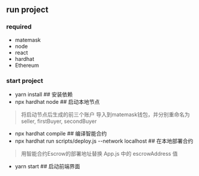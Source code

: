 ## run project

### required

- matemask
- node
- react
- hardhat
- Ethereum

### start project

- yarn install ## 安装依赖
- npx hardhat node ## 启动本地节点
> 将启动节点后生成的前三个账户 导入到matemask钱包，并分别重命名为seller, firstBuyer, secondBuyer
- npx hardhat compile ## 编译智能合约
- npx hardhat run scripts/deploy.js --network localhost ## 在本地部署合约

> 用智能合约Escrow的部署地址替换 App.js 中的 escrowAddress 值

 - yarn start ## 启动前端界面
